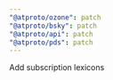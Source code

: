 ```yaml
---
"@atproto/ozone": patch
"@atproto/bsky": patch
"@atproto/api": patch
"@atproto/pds": patch
---
```


Add subscription lexicons
